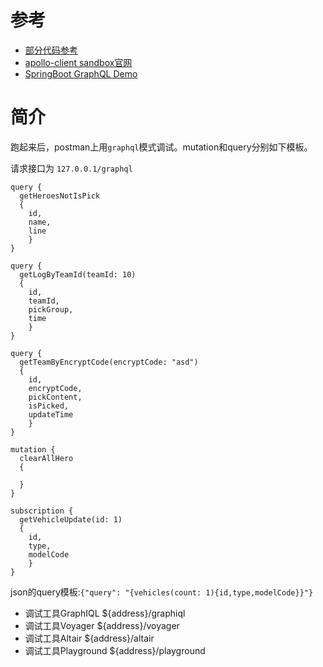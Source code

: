 # 参考
- [部分代码参考](https://github.com/gaohanghang/springboot-graphql)
- [apollo-client sandbox官网](https://apollo-fullstack-tutorial.herokuapp.com/graphql)
- [SpringBoot GraphQL Demo](https://github.com/Loading-Life/spring-graphql-demo)

# 简介
跑起来后，postman上用`graphql`模式调试。mutation和query分别如下模板。

请求接口为 `127.0.0.1/graphql`

```
query {
  getHeroesNotIsPick
  {
    id, 
    name, 
    line
	}
}

query {
  getLogByTeamId(teamId: 10) 
  {
    id,
    teamId,
    pickGroup,
    time
	}
}

query {
  getTeamByEncryptCode(encryptCode: "asd") 
  {
    id,
    encryptCode,
    pickContent,
    isPicked,
    updateTime
	}
}

```

```
mutation {
  clearAllHero 
  {
    
  }
}
```

```
subscription {
  getVehicleUpdate(id: 1) 
  {
    id, 
    type, 
    modelCode
	}
}
```

json的query模板:`{"query": "{vehicles(count: 1){id,type,modelCode}}"}`

- 调试工具GraphIQL ${address}/graphiql
- 调试工具Voyager ${address}/voyager
- 调试工具Altair ${address}/altair
- 调试工具Playground ${address}/playground
